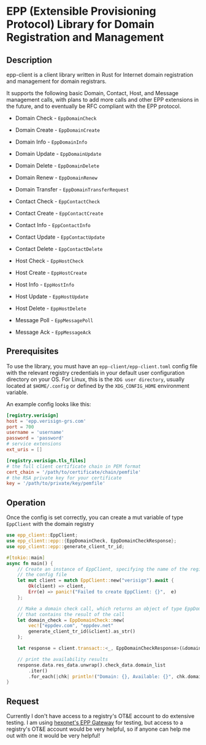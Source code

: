 # EPP (Extensible Provisioning Protocol) Library for Domain Registration and Management

## Description

epp-client is a client library written in Rust for Internet domain registration and management for domain registrars.

It supports the following basic Domain, Contact, Host, and Message management calls, with plans to add more calls
and other EPP extensions in the future, and to eventually be RFC compliant with the EPP protocol.

- Domain Check - `EppDomainCheck`
- Domain Create - `EppDomainCreate`
- Domain Info - `EppDomainInfo`
- Domain Update - `EppDomainUpdate`
- Domain Delete - `EppDomainDelete`
- Domain Renew - `EppDomainRenew`
- Domain Transfer - `EppDomainTransferRequest`

- Contact Check - `EppContactCheck`
- Contact Create - `EppContactCreate`
- Contact Info - `EppContactInfo`
- Contact Update - `EppContactUpdate`
- Contact Delete - `EppContactDelete`

- Host Check - `EppHostCheck`
- Host Create - `EppHostCreate`
- Host Info - `EppHostInfo`
- Host Update - `EppHostUpdate`
- Host Delete - `EppHostDelete`

- Message Poll - `EppMessagePoll`
- Message Ack - `EppMessageAck`

## Prerequisites

To use the library, you must have an `epp-client/epp-client.toml` config file with the relevant registry
credentials in your default user configuration directory on your OS. For Linux, this is the `XDG user directory`,
usually located at `$HOME/.config` or defined by the `XDG_CONFIG_HOME` environment variable.

An example config looks like this:

```toml
[registry.verisign]
host = 'epp.verisign-grs.com'
port = 700
username = 'username'
password = 'password'
# service extensions
ext_uris = []

[registry.verisign.tls_files]
# the full client certificate chain in PEM format
cert_chain = '/path/to/certificate/chain/pemfile'
# the RSA private key for your certificate
key = '/path/to/private/key/pemfile'
```

## Operation

Once the config is set correctly, you can create a mut variable of type `EppClient`
with the domain registry

```rust
use epp_client::EppClient;
use epp_client::epp::{EppDomainCheck, EppDomainCheckResponse};
use epp_client::epp::generate_client_tr_id;

#[tokio::main]
async fn main() {
    // Create an instance of EppClient, specifying the name of the registry as in
    // the config file
    let mut client = match EppClient::new("verisign").await {
        Ok(client) => client,
        Err(e) => panic!("Failed to create EppClient: {}",  e)
    };

    // Make a domain check call, which returns an object of type EppDomainCheckResponse
    // that contains the result of the call
    let domain_check = EppDomainCheck::new(
        vec!["eppdev.com", "eppdev.net"
        generate_client_tr_id(&client).as_str()
    );

    let response = client.transact::<_, EppDomainCheckResponse>(&domain_check).await.unwrap();

    // print the availability results
    response.data.res_data.unwrap().check_data.domain_list
        .iter()
        .for_each(|chk| println!("Domain: {}, Available: {}", chk.domain.name, chk.domain.available));
}
```

## Request

Currently I don't have access to a registry's OT&E account to do extensive testing. I am using [hexonet's EPP Gateway](https://wiki.hexonet.net/wiki/EPP_Gateway) for testing, but access to a registry's OT&E account would be very helpful, so if anyone can help me out with one it would be very helpful!